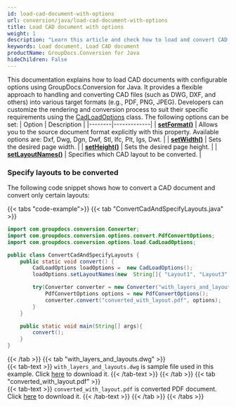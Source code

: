 ```yaml
---
id: load-cad-document-with-options
url: conversion/java/load-cad-document-with-options
title: Load CAD document with options
weight: 1
description: "Learn this article and check how to load and convert CAD documents with advanced options using GroupDocs.Conversion for Java API."
keywords: Load document, Load CAD document
productName: GroupDocs.Conversion for Java
hideChildren: False
---
```


This documentation explains how to load CAD documents with configurable options using GroupDocs.Conversion for Java. It provides a flexible approach to handling and converting CAD files (such as DWG, DXF, and others) into various target formats (e.g., PDF, PNG, JPEG). Developers can customize the rendering and conversion process to suit their specific requirements using the [CadLoadOptions](https://reference.groupdocs.com/java/conversion/com.groupdocs.conversion.options.load/CadLoadOptions) class. The following options can be set:
| Option | Description |
|--------|-------------|
| [**setFormat()**](https://reference.groupdocs.com/java/conversion/com.groupdocs.conversion.options.load/CadLoadOptions#setFormat(com.groupdocs.conversion.filetypes.CadFileType)) | Allows you to the source document format explicitly with this property. Available options are: Dxf, Dwg, Dgn, Dwf, Stl, Ifc, Plt, Igs, Dwt. |
| [**setWidth()**](https://reference.groupdocs.com/java/conversion/com.groupdocs.conversion.options.load/CadLoadOptions#setWidth(int)) | Sets the desired page width. |
| [**setHeight()**](https://reference.groupdocs.com/java/conversion/com.groupdocs.conversion.options.load/CadLoadOptions#setHeight(int)) | Sets the desired page height. |
| [**setLayoutNames()**](https://reference.groupdocs.com/conversion/java/com.groupdocs.conversion.options.load/CadLoadOptions#setLayoutNames(java.lang.String[])) | Specifies which CAD layout to be converted. |

### Specify layouts to be converted

The following code snippet shows how to convert a CAD document and convert only certain layouts:

{{< tabs "code-example">}}
{{< tab "ConvertCadAndSpecifyLayouts.java" >}}  
```java
import com.groupdocs.conversion.Converter;
import com.groupdocs.conversion.options.convert.PdfConvertOptions;
import com.groupdocs.conversion.options.load.CadLoadOptions;

public class ConvertCadAndSpecifyLayouts {
    public static void convert() {
        CadLoadOptions loadOptions =  new CadLoadOptions();
        loadOptions.setLayoutNames(new  String[]{ "Layout1", "Layout3" });

        try(Converter converter = new Converter("with_layers_and_layouts.dwg", () -> loadOptions)) {
            PdfConvertOptions options = new PdfConvertOptions();
            converter.convert("converted_with_layout.pdf", options);
        }
    }

    public static void main(String[] args){
        convert();
    }
}
```
{{< /tab >}}
{{< tab "with_layers_and_layouts.dwg" >}}  
{{< tab-text >}}
`with_layers_and_layouts.dwg` is sample file used in this example. Click [here](/conversion/java/_sample_files/developer-guide/loading-documents/load-cad-document-with-options/with_layers_and_layouts.dwg) to download it.
{{< /tab-text >}}
{{< /tab >}}
{{< tab "converted_with_layout.pdf" >}}  
{{< tab-text >}}
`converted_with_layout.pdf` is converted PDF document. Click [here](/conversion/java/_sample_files/developer-guide/loading-documents/load-cad-document-with-options/converted_with_layout.pdf) to download it.
{{< /tab-text >}}
{{< /tab >}}
{{< /tabs >}}

